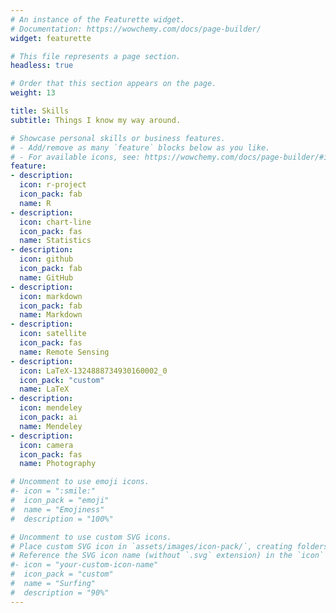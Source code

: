 ```yaml
---
# An instance of the Featurette widget.
# Documentation: https://wowchemy.com/docs/page-builder/
widget: featurette

# This file represents a page section.
headless: true

# Order that this section appears on the page.
weight: 13

title: Skills
subtitle: Things I know my way around.

# Showcase personal skills or business features.
# - Add/remove as many `feature` blocks below as you like.
# - For available icons, see: https://wowchemy.com/docs/page-builder/#icons
feature:
- description:
  icon: r-project
  icon_pack: fab
  name: R
- description:
  icon: chart-line
  icon_pack: fas
  name: Statistics
- description:
  icon: github
  icon_pack: fab
  name: GitHub
- description:
  icon: markdown
  icon_pack: fab
  name: Markdown
- description:
  icon: satellite
  icon_pack: fas
  name: Remote Sensing
- description:
  icon: LaTeX-1324888734930160002_0
  icon_pack: "custom"
  name: LaTeX
- description:
  icon: mendeley
  icon_pack: ai
  name: Mendeley
- description:
  icon: camera
  icon_pack: fas
  name: Photography

# Uncomment to use emoji icons.
#- icon = ":smile:"
#  icon_pack = "emoji"
#  name = "Emojiness"
#  description = "100%"  

# Uncomment to use custom SVG icons.
# Place custom SVG icon in `assets/images/icon-pack/`, creating folders if necessary.
# Reference the SVG icon name (without `.svg` extension) in the `icon` field.
#- icon = "your-custom-icon-name"
#  icon_pack = "custom"
#  name = "Surfing"
#  description = "90%"
---
```

